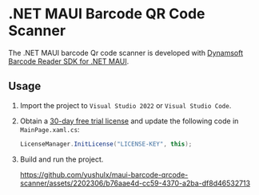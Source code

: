# .NET MAUI Barcode QR Code Scanner

The .NET MAUI barcode Qr code scanner is developed with [Dynamsoft Barcode Reader SDK for .NET MAUI](https://www.nuget.org/packages/Dynamsoft.BarcodeReaderBundle.Maui). 

## Usage
1. Import the project to `Visual Studio 2022` or `Visual Studio Code`.
2. Obtain a [30-day free trial license](https://www.dynamsoft.com/customer/license/trialLicense?product=dbr) and update the following code in `MainPage.xaml.cs`:

    ```csharp
    LicenseManager.InitLicense("LICENSE-KEY", this);
    ```
3. Build and run the project. 

     https://github.com/yushulx/maui-barcode-qrcode-scanner/assets/2202306/b76aae4d-cc59-4370-a2ba-df8d46532713




